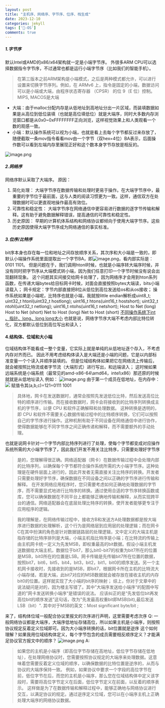 ```yaml
---
layout: post
title: "主机序、网络序、字节序、位序、栈生成"
date: 2023-12-10
categories: jekyll
tags: ['🥁-OS']
comments: true
---
```


##### 1.字节序
默认Intel或AMD的x86/x64架构就一定是小端字节序。
外很多ARM CPU可以选择数据指令字节序，不过通常也都是运行小端字节序（比如我们的智能手机）。
> 在第三版本之前ARM架构是小端模式，之后是两种模式都允许，可以进行设置来切换字节序列。例如，在 ARMv6 上，指令是固定的小端，数据访问可以是小端或大端，由程序状态寄存器 （CPSR） 的位 9（E 位）控制。
> MIPS, MACOS是大端

- 大端：由于malloc分配内存是从低地址到高地址分出一片区域，而装填数据如果是从高位到低位装填（也就是高位填低位）就是大端序，同时大多数内存浏览窗口都是从0x0~0xFFFFFFFF正向浏览，这样视觉效果上和人类观看一个数的观感一致。
- 小端：默认操作系统可以视为小端，也就是看上去每个字节都反过来存放了，随便截取一条mov指令看看mov由一个字节（双hex=4位）BA表示，后面操作数可以看到左端内存里展现正好和这个数本身字节存放是相反的。

![image.png]({{site.baseurl}}/images\1692172702360-b09e5e8f-64df-4347-ae03-375041f5ad84.png)
##### 2.网络序
网络序默认采取了大端序。
原因：

1. 简化处理： 大端字节序在数据传输和处理时更易于操作。在大端字节序中，最重要的字节位于最前面，这与人类的阅读习惯更为一致。这样，通信双方在处理数据时可以更直观地操作最高有效位。
2. 可靠性和稳定性： 大端字节序在网络通信中更容易进行数据的逐字节传输和解释。这有助于避免数据解释错误，提高通信的可靠性和稳定性。
3. 历史原因： 早期的计算机体系结构和网络协议都倾向于使用大端字节序。这些历史原因使得大端字节序成为网络通信的事实标准。

##### 3.位序/比特序
bit序本身也存在每一位和地址之间存放顺序关系，其次序和大小端是一致的，即默认小端操作系统里面提取出一个字节BA，即![image.png]({{site.baseurl}}/images\1692172958454-4acaa1dc-13cf-4c80-a7a0-c49a8f37d97c.png)，看内部实际是：0101 1101。
但是问题在于，我们调用htonl时候，也就是小端序转大端序时候，并没有同时把字节序从大端模式转小端，因为我们任意打印一个字节时候没有说会出现翻转现象。
这个问题其实间接交给网卡处理了，因为网络序才会用到hton系列函数，在传递大端bytes给目标网卡时候，对面会直接按照bytes大端读，bits小端读载入；
网卡规定：字节内部直接把8位从低位到高位发送给os和从os接收；
操作系统如果是小端呢，比特序也就是小端，我就按little endian解析成uint8_t;
uint32_t htonl(uint32_t hostlong);
uint16_t htons(uint16_t hostshort);
uint32_t ntohl(uint32_t netlong);
uint16_t ntohs(uint16_t netshort);
Host to Net (long)
Host to Net (short)
Net to Host (long)
Net to Host (short)
[不同操作系统下int 、指针、long、long long大小](https://www.yuque.com/u26180163/zp8dwe/ughz0r21lkegq2u4?view=doc_embed)
也就是说，网络字节序大端不考虑内部比特位转化，双方都默认低位到高位写出和读入；

#### 4.结构体、位域和大小端
位域结构体不能看成一整个变量，它实际上就是单纯的从低地址逐个存入，不考虑内存对齐而已。
因此不用考虑结构体读入是大端还是小端的问题，它是以内部标准变量一个个读入并顺序装填的。
但是位域结构体如果把它在网络流上传输后，就会被按照比特流或者字节流（大端形式）进行写出，和远端读入；
这时候如果远端系统是小端系统（最常见的amd-x86-64\amd64，intel\x86）那还原的时候就就是从低地址读入
例如：
![image.png]({{site.baseurl}}/images\1692177433503-0608eae4-4ae2-47ff-b58d-48f8393d9a10.png)
由于第一个成员在低地址，在内存中：
![]({{site.baseurl}}/images\1692177456068-80ea7108-4590-4ce2-9a26-d5f556518083.webp)
赋值令其(a,b,c)=121=0111 1001
> 具体地，网卡在发送数据时，通常会按照先发送低位比特，然后发送高位比特的顺序进行传输。而在接收数据时，网卡会将接收到的比特序列转换成主机的字节序，以便 CPU 和软件正确解释和处理数据。
> 这种转换是透明的，即 CPU 和软件不需要关心数据传输过程中的比特顺序转换，它们可以按照自己的字节序进行操作。这种机制有助于不同设备在网络通信中进行协作，使得数据能够在不同字节序之间正确传递和解释，而不需要额外的手动处理。

也就是说网卡针对一个字节内部比特序列进行了处理，使每个字节都变成对应操作系统所需的大小端字节序了，因此我们开发不用关注比特序，只需要处理好字节序
> 是的，您理解得很正确。网络适配器（网卡）在数据传输过程中会处理内部的比特序列，以确保每个字节都符合操作系统所需的大小端字节序。这种处理是在硬件层面上进行的，因此开发者无需直接关注比特序的转换。开发者只需要处理好字节序，确保数据在不同设备之间以正确的字节序进行传输和解释。
> 在开发网络应用程序时，您只需要考虑如何正确地处理数据的字节序，而不需要显式地进行比特序的转换。通过使用合适的字节序转换函数或库，您可以确保数据在不同平台上都能够正确地传输和解释，从而实现跨平台的通信。网络适配器会在底层处理比特序的转换，使开发者能够更专注于应用程序的逻辑。

> 我的理解是，在网络传输过程中，接收方B和发送方A处理数据都是按大端序进行数据的处理解析，这个行为是网络层到应用层的处理逻辑；而在网卡C在其中扮演的角色是针对数据链路层的处理逻辑，文中定义的大端主机是指存储的比特序排列是大端，小端主机指比特序是小端；在比特流的传输上由主机网卡统一定义为先发MSB，即权重最高的bit数据。假设小端主机发送数据给大端主机，数据位于bit7，那么bit0-bit7的权重为bit7所在的位置是MSB，bit0所在的位置是LSB。网卡传输是先传输bit7所在位置的数据，按照bit7，bit6，bit5，bit4，bit3，bit2，bit1，bit0的顺序发送。另一个主机网卡接收时，先接收到的是MSB，即bit7，根据网卡所在主机的比特流大小端存储，若是大端，此bit7对应的MSB数据就会被存放在接收主机的内存bit0的位置。这样就实现了大小端的bit序的映射；
> 综上，你对于文章中的说法疑问是对的，因为楼主写错了。其中”大端序发送给小端序“的配图中写道的”网卡发送转换小端序“是错误的说法。
> 应该纠正的是“先发低位bit再发高位bit的顺序发送”这句话，改为"先发最高权重bit即MSB(bit),最后发送LSB（bit）".
> 其中对于MSB的英文：Most significant byte/bit ;


来了，结构体位域一般配合协议里报文的次序进行声明，这里需要考虑次序
Q:
一般网络协议都是大端序，大端序低地址存储高位，所以如果主机是小端序，则按照协议规定反着定义位域即可。因为大小端序转换的话，bit位置就是逆序 这个如何理解？如果我用位域结构体定义，每个字节包含的成员需要相反顺序定义？才能满足协议官方报文中的顺序？
![image.png]({{site.baseurl}}/images\1692178578873-7ba83339-4b73-4b8b-b7ab-4ce0a6aeed0d.png)
A:
> 如果您的主机是小端序（即高位字节存储在高地址，低位字节存储在低地址），在处理网络协议时，您需要按照协议规定的大端序来处理数据。这意味着您需要反着定义位域的顺序，以确保数据的比特位置是逆序的，从而与协议的大端序保持一致。
> 例如，如果协议中要求一个字段的高位字节在前，低位字节在后，而您的主机是小端序，那么您在位域结构体中定义该字段时，需要将高位字节定义在后面，低位字节定义在前面，以反着的顺序表示。
> 这样做是为了在数据传输和解释过程中，能够正确地与网络协议进行交互，以满足协议的规定。通过逆序定义位域，您可以在小端序主机上正确处理大端序的网络协议数据。


